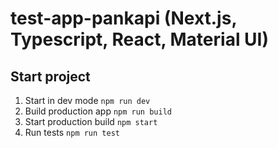 # test-app-pankapi (Next.js, Typescript, React, Material UI)

## Start project

1. Start in dev mode `npm run dev`
2. Build production app `npm run build`
3. Start production build `npm start`
4. Run tests `npm run test`
